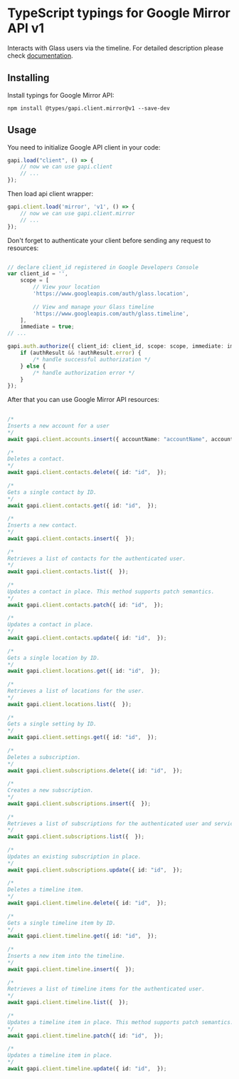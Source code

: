 # TypeScript typings for Google Mirror API v1
Interacts with Glass users via the timeline.
For detailed description please check [documentation](https://developers.google.com/glass).

## Installing

Install typings for Google Mirror API:
```
npm install @types/gapi.client.mirror@v1 --save-dev
```

## Usage

You need to initialize Google API client in your code:
```typescript
gapi.load("client", () => { 
    // now we can use gapi.client
    // ... 
});
```

Then load api client wrapper:
```typescript
gapi.client.load('mirror', 'v1', () => {
    // now we can use gapi.client.mirror
    // ... 
});
```

Don't forget to authenticate your client before sending any request to resources:
```typescript

// declare client_id registered in Google Developers Console
var client_id = '',
    scope = [     
        // View your location
        'https://www.googleapis.com/auth/glass.location',
    
        // View and manage your Glass timeline
        'https://www.googleapis.com/auth/glass.timeline',
    ],
    immediate = true;
// ...

gapi.auth.authorize({ client_id: client_id, scope: scope, immediate: immediate }, authResult => {
    if (authResult && !authResult.error) {
        /* handle successful authorization */
    } else {
        /* handle authorization error */
    }
});            
```

After that you can use Google Mirror API resources:

```typescript 
    
/* 
Inserts a new account for a user  
*/
await gapi.client.accounts.insert({ accountName: "accountName", accountType: "accountType", userToken: "userToken",  }); 
    
/* 
Deletes a contact.  
*/
await gapi.client.contacts.delete({ id: "id",  }); 
    
/* 
Gets a single contact by ID.  
*/
await gapi.client.contacts.get({ id: "id",  }); 
    
/* 
Inserts a new contact.  
*/
await gapi.client.contacts.insert({  }); 
    
/* 
Retrieves a list of contacts for the authenticated user.  
*/
await gapi.client.contacts.list({  }); 
    
/* 
Updates a contact in place. This method supports patch semantics.  
*/
await gapi.client.contacts.patch({ id: "id",  }); 
    
/* 
Updates a contact in place.  
*/
await gapi.client.contacts.update({ id: "id",  }); 
    
/* 
Gets a single location by ID.  
*/
await gapi.client.locations.get({ id: "id",  }); 
    
/* 
Retrieves a list of locations for the user.  
*/
await gapi.client.locations.list({  }); 
    
/* 
Gets a single setting by ID.  
*/
await gapi.client.settings.get({ id: "id",  }); 
    
/* 
Deletes a subscription.  
*/
await gapi.client.subscriptions.delete({ id: "id",  }); 
    
/* 
Creates a new subscription.  
*/
await gapi.client.subscriptions.insert({  }); 
    
/* 
Retrieves a list of subscriptions for the authenticated user and service.  
*/
await gapi.client.subscriptions.list({  }); 
    
/* 
Updates an existing subscription in place.  
*/
await gapi.client.subscriptions.update({ id: "id",  }); 
    
/* 
Deletes a timeline item.  
*/
await gapi.client.timeline.delete({ id: "id",  }); 
    
/* 
Gets a single timeline item by ID.  
*/
await gapi.client.timeline.get({ id: "id",  }); 
    
/* 
Inserts a new item into the timeline.  
*/
await gapi.client.timeline.insert({  }); 
    
/* 
Retrieves a list of timeline items for the authenticated user.  
*/
await gapi.client.timeline.list({  }); 
    
/* 
Updates a timeline item in place. This method supports patch semantics.  
*/
await gapi.client.timeline.patch({ id: "id",  }); 
    
/* 
Updates a timeline item in place.  
*/
await gapi.client.timeline.update({ id: "id",  });
```
